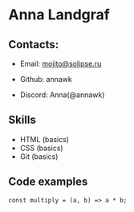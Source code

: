 # Anna Landgraf

## Contacts:
* Email:     mojito@solipse.ru 

* Github: annawk  

* Discord: Anna(@annawk)

## Skills
* HTML (basics)
* CSS  (basics)
* Git (basics)


## Code examples
`const multiply = (a, b) => a * b;`

         



